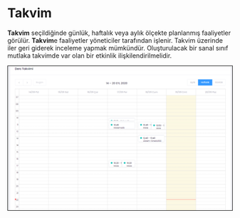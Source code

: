 # Takvim

**Takvim** seçildiğinde günlük, haftalık veya aylık ölçekte planlanmış faaliyetler görülür. **Takvim**e faaliyetler yöneticiler tarafından işlenir. Takvim üzerinde iler geri giderek inceleme yapmak mümkündür. Oluşturulacak bir sanal sınıf mutlaka takvimde var olan bir etkinlik ilişkilendirilmelidir.

<img style="border:1px solid black" src="assets/images/takvim.png"/> <br> 
